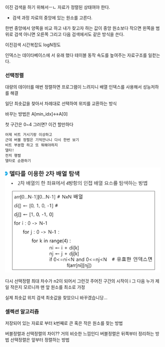 
이진 검색을 하기 위해서ㅡㄴ 자료가 정렬된 상태여야 한다.

* 검색 과정
자료의 중앙에 있는 원소를 고른다.

한번 중앙에서 양쪽을 비교 하고 내가 찾고자 하는 값이 중앙 원소보다 작으면 왼쪽을 범위로 검색 아니면 오른쪽
그리고 다음 검색에서도 같은 방식을 쓴다.

이진검색 시간복잡도 logN정도

인덱스는 데이타베이스에 서 유래 했다
테이블 동작 속도를 높여주는 자료구조를 일컫는다.

### 선택정렬

대량의 데이터를 매번 정렬하면 프로그램이 느려지니 배열 인덱스를 사용해서 성능저하를 해결

일단 최솟값을 찾아서 차례대로 선택하여 위치를 교환하는 방식

바꾸는 방법은 A[min_idx]<->A[0]

첫 구간은 0~4 그러면?
이건 할만하다 
~~~
어제 비트 거시기랑 이상하고
근데 버블 정렬은 기억안나니 다시 한번 보기
비트 부분합 하고 또 뭐해야하지
델타!
전치 행렬
델타로 순환하기
~~~
![Alt text](image-5.png)


다시 선택정렬
최대 차수가 n2이 되어서 그런것
주어진 구간의 시작이 i
그 다음 누가 제일 작은지 모르니까 맨 앞 원소를  최소로 가정

실제 최솟값 위치 검색
최솟값을 찾았으니 바꾸겠습니당...



### 셀렉션 알고리즘

저장되어 있는 자료로 부터 k번째로 큰 혹은 작은 원소를 찾는 방법

버블정렬과 선택정렬의 차이??
거의 비슷한 느낌인디
버블정렬은
뒤쪽부터 정리하는 방법
선택정렬은 앞부터 정렬하는 방법

